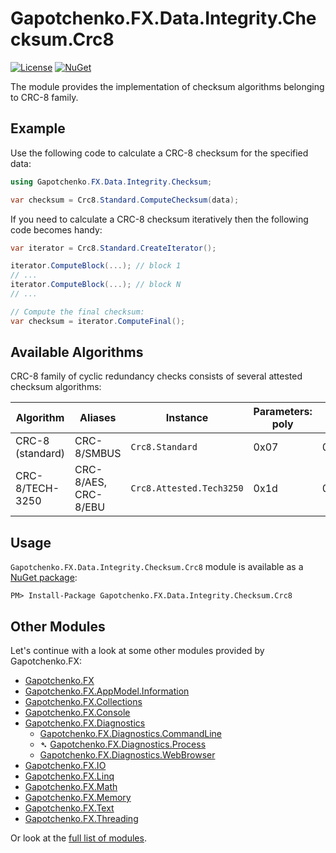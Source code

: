 ﻿# Gapotchenko.FX.Data.Integrity.Checksum.Crc8
[![License](https://img.shields.io/badge/license-MIT-green.svg)](../../../../../LICENSE)
[![NuGet](https://img.shields.io/nuget/v/Gapotchenko.FX.Data.Integrity.Checksum.Crc8.svg)](https://www.nuget.org/packages/Gapotchenko.FX.Data.Integrity.Checksum.Crc8)

The module provides the implementation of checksum algorithms belonging to CRC-8 family.

## Example

Use the following code to calculate a CRC-8 checksum for the specified data:

``` c#
using Gapotchenko.FX.Data.Integrity.Checksum;

var checksum = Crc8.Standard.ComputeChecksum(data);
```

If you need to calculate a CRC-8 checksum iteratively then the following code becomes handy:

```csharp
var iterator = Crc8.Standard.CreateIterator();

iterator.ComputeBlock(...); // block 1
// ...
iterator.ComputeBlock(...); // block N
// ...

// Compute the final checksum:
var checksum = iterator.ComputeFinal();
```

## Available Algorithms

CRC-8 family of cyclic redundancy checks consists of several attested checksum algorithms:

| Algorithm | Aliases | Instance | Parameters: poly | init | refin | refout | xorout | check |
| --------- | ------- | -------- | ---- | ---- | ----- | ------ | ------ | ----- |
| CRC-8 (standard) | CRC-8/SMBUS | `Crc8.Standard` | 0x07 | 0x00 | false | false | 0x00 | 0xf4 |
| CRC-8/TECH-3250 | CRC-8/AES, CRC-8/EBU | `Crc8.Attested.Tech3250` | 0x1d | 0xff | true | true | 0x00 | 0x97 |


## Usage

`Gapotchenko.FX.Data.Integrity.Checksum.Crc8` module is available as a [NuGet package](https://nuget.org/packages/Gapotchenko.FX.Data.Integrity.Checksum.Crc8):

```
PM> Install-Package Gapotchenko.FX.Data.Integrity.Checksum.Crc8
```

## Other Modules

Let's continue with a look at some other modules provided by Gapotchenko.FX:

- [Gapotchenko.FX](../Gapotchenko.FX)
- [Gapotchenko.FX.AppModel.Information](../Gapotchenko.FX.AppModel.Information)
- [Gapotchenko.FX.Collections](../Gapotchenko.FX.Collections)
- [Gapotchenko.FX.Console](../Gapotchenko.FX.Console)
- [Gapotchenko.FX.Diagnostics](../Gapotchenko.FX.Diagnostics.CommandLine)
  - [Gapotchenko.FX.Diagnostics.CommandLine](../Gapotchenko.FX.Diagnostics.CommandLine)
  - &#x27B4; [Gapotchenko.FX.Diagnostics.Process](../Gapotchenko.FX.Diagnostics.Process)
  - [Gapotchenko.FX.Diagnostics.WebBrowser](../Gapotchenko.FX.Diagnostics.WebBrowser)
- [Gapotchenko.FX.IO](../Gapotchenko.FX.IO)
- [Gapotchenko.FX.Linq](../Gapotchenko.FX.Linq)
- [Gapotchenko.FX.Math](../Gapotchenko.FX.Math)
- [Gapotchenko.FX.Memory](../Gapotchenko.FX.Memory)
- [Gapotchenko.FX.Text](../Gapotchenko.FX.Text)
- [Gapotchenko.FX.Threading](../Gapotchenko.FX.Threading)

Or look at the [full list of modules](../../../..#available-modules).
